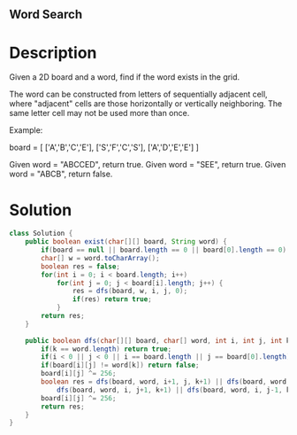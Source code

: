Word Search
---

# Description
Given a 2D board and a word, find if the word exists in the grid.

The word can be constructed from letters of sequentially adjacent cell, where "adjacent" cells are those horizontally or vertically neighboring. The same letter cell may not be used more than once.

Example:

board =
[
  ['A','B','C','E'],
  ['S','F','C','S'],
  ['A','D','E','E']
]

Given word = "ABCCED", return true.
Given word = "SEE", return true.
Given word = "ABCB", return false.

# Solution
```java
class Solution {
    public boolean exist(char[][] board, String word) {
        if(board == null || board.length == 0 || board[0].length == 0) return false;
        char[] w = word.toCharArray();
        boolean res = false;
        for(int i = 0; i < board.length; i++)
            for(int j = 0; j < board[i].length; j++) {
                res = dfs(board, w, i, j, 0);
                if(res) return true;
            }
        return res;
    }
    
    public boolean dfs(char[][] board, char[] word, int i, int j, int k) {
        if(k == word.length) return true;
        if(i < 0 || j < 0 || i == board.length || j == board[0].length) return false;
        if(board[i][j] != word[k]) return false;
        board[i][j] ^= 256;
        boolean res = dfs(board, word, i+1, j, k+1) || dfs(board, word, i-1, j, k+1) ||
            dfs(board, word, i, j+1, k+1) || dfs(board, word, i, j-1, k+1);
        board[i][j] ^= 256;
        return res;
    }
}
```
